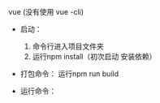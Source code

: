 vue (没有使用 vue -cli)

 - 启动：
	 1. 命令行进入项目文件夹
	 2. 运行npm install（初次启动 安装依赖）
   
 - 打包命令：
	运行npm run build

- 运行命令：
	
